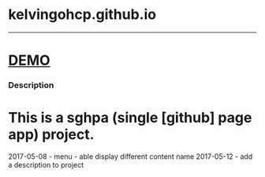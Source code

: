 # kelvingohcp.github.io
----------------
[DEMO](https://kelvingohcp.github.io)
================
### Description 
This is a sghpa (single [github] page app) project.
================
2017-05-08 - menu - able display different content name
2017-05-12 - add a description to project 
